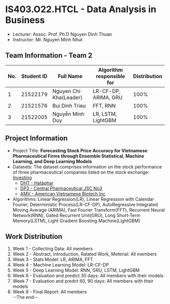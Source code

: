 # IS403.O22.HTCL - Data Analysis in Business

- Lecturer: Assoc. Prof. Ph.D Nguyen Dinh Thuan
- Instructor: Mr. Nguyen Minh Nhut

## Team Information - Team 2

| No. | Student ID | Full Name              | Algorithm responsible for | Distribution |
| --- | ---------- | ---------------------- | ------------------------- | ------------ |
| 1   | 21522179   | Nguyen Chi Kha(Leader) | LR-CF-DP, ARIMA, GRU      | 100%         |
| 2   | 21521576   | Bui Dinh Trieu         | FFT, RNN                  | 100%         |
| 3   | 21522005   | Nguyễn Minh Duy        | LR, LSTM, LightGBM        | 100%         |

## Project Information

- Project Title: **Forecasting Stock Price Accuracy for Vietnamese Pharmaceutical Firms through Ensemble Statistical, Machine Learning, and Deep Learning Models**
- Datasets: The dataset comprises information on the stock performance of three pharmaceutical companies listed on the stock exchange:
  [Investing](www.investing.com)
  - [DHT - Hataphar](investing.com/equities/hataphar)
  - [DP3 - Central Pharmaceutical JSC No3](investing.com/equities/central-pharmaceutical-jsc-no3)
  - [AMV - American Vietnamese Biotech Inc](investing.com/equities/amvibiotech)
- Algorithms: Linear Regression(LR), Linear Regression with Calendar Fourier, Deterministic Process(LR-CF-DP), AutoRegressive Integrated Moving Average (ARIMA), Fast Fourier Transform(FFT), Recurrent Neural Network(RNN), Gated Recurrent Unit(GRU), Long Short-Term Memory(LSTM), Light Gradient Boosting Machine(LightGBM)

## Work Distribution

1. Week 1 - Collecting Data: All members
2. Week 2 - Abstract, Introduction, Ralated Work, Meterial: All members
3. Week 3 - Stats Model: LR, ARIMA, FFT
4. Week 4 - Machine Learning Model: LR-CF-DP
5. Week 5 - Deep Learning Model: RNN, GRU, LSTM, LightGBM
6. Week 6 - Evaluation and predict 30 days: All members with their models
7. Week 7 - Evaluation and predct 60, 90 days: All members with their models
8. Week 8 - Final Report: All members <br>
   --The end--
